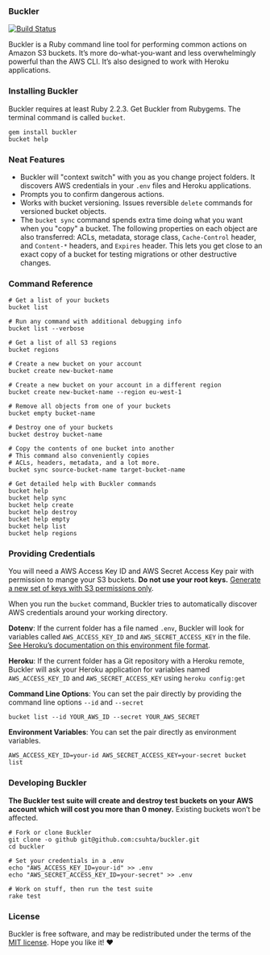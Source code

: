 ### Buckler

[![Build Status](https://travis-ci.org/csuhta/buckler.svg?branch=master)](https://travis-ci.org/csuhta/buckler)

Buckler is a Ruby command line tool for performing common actions on Amazon S3 buckets. It’s more do-what-you-want and less overwhelmingly powerful than the AWS CLI. It’s also designed to work with Heroku applications.

### Installing Buckler

Buckler requires at least Ruby 2.2.3. Get Buckler from Rubygems. The terminal command is called `bucket`.

```shell
gem install buckler
bucket help
```

### Neat Features

- Buckler will "context switch" with you as you change project folders. It discovers AWS credentials in your `.env` files and Heroku applications.
- Prompts you to confirm dangerous actions.
- Works with bucket versioning. Issues reversible `delete` commands for versioned bucket objects.
- The `bucket sync` command spends extra time doing what you want when you "copy" a bucket. The following properties on each object are also transferred: ACLs, metadata, storage class, `Cache-Control` header, and `Content-*` headers, and `Expires` header. This lets you get close to an exact copy of a bucket for testing migrations or other destructive changes.

### Command Reference

```shell
# Get a list of your buckets
bucket list

# Run any command with additional debugging info
bucket list --verbose

# Get a list of all S3 regions
bucket regions

# Create a new bucket on your account
bucket create new-bucket-name

# Create a new bucket on your account in a different region
bucket create new-bucket-name --region eu-west-1

# Remove all objects from one of your buckets
bucket empty bucket-name

# Destroy one of your buckets
bucket destroy bucket-name

# Copy the contents of one bucket into another
# This command also conveniently copies
# ACLs, headers, metadata, and a lot more.
bucket sync source-bucket-name target-bucket-name

# Get detailed help with Buckler commands
bucket help
bucket help sync
bucket help create
bucket help destroy
bucket help empty
bucket help list
bucket help regions
```

### Providing Credentials

You will need a AWS Access Key ID and AWS Secret Access Key pair with permission to mange your S3 buckets. **Do not use your root keys.** [Generate a new set of keys with S3 permissions only](http://docs.aws.amazon.com/IAM/latest/UserGuide/best-practices.html#lock-away-credentials).

When you run the `bucket` command, Buckler tries to automatically discover AWS credentials around your working directory.

**Dotenv**: If the current folder has a file named `.env`, Buckler will look for variables called `AWS_ACCESS_KEY_ID` and `AWS_SECRET_ACCESS_KEY` in the file. [See Heroku’s documentation on this environment file format](https://devcenter.heroku.com/articles/heroku-local#set-up-your-local-environment-variables).

**Heroku**: If the current folder has a Git repository with a Heroku remote, Buckler will ask your Heroku application for variables named `AWS_ACCESS_KEY_ID` and `AWS_SECRET_ACCESS_KEY` using `heroku config:get`

**Command Line Options**: You can set the pair directly by providing the command line options `--id` and `--secret`

```shell
bucket list --id YOUR_AWS_ID --secret YOUR_AWS_SECRET
```

**Environment Variables**: You can set the pair directly as environment variables.

```shell
AWS_ACCESS_KEY_ID=your-id AWS_SECRET_ACCESS_KEY=your-secret bucket list
```

### Developing Buckler

**The Buckler test suite will create and destroy test buckets on your AWS account which will cost you more than 0 money.** Existing buckets won’t be affected.

```shell
# Fork or clone Buckler
git clone -o github git@github.com:csuhta/buckler.git
cd buckler

# Set your credentials in a .env
echo "AWS_ACCESS_KEY_ID=your-id" >> .env
echo "AWS_SECRET_ACCESS_KEY_ID=your-secret" >> .env

# Work on stuff, then run the test suite
rake test
```

### License

Buckler is free software, and may be redistributed under the terms of the [MIT license](https://github.com/csuhta/bucklet/blob/master/LICENSE.md). Hope you like it! ❤️
